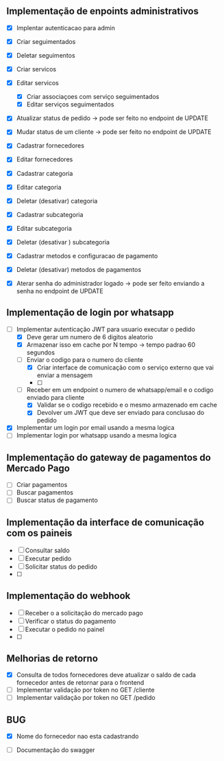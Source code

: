 ## Implementação de enpoints administrativos 

- [x] Implentar autenticacao para admin

- [x] Criar seguimentados
- [x] Deletar seguimentos
- [x] Criar servicos
- [x] Editar servicos
    - [x] Criar associaçoes com serviço seguimentados
    - [x] Editar serviços seguimentados
- [x] Atualizar status de pedido -> pode ser feito no endpoint de UPDATE
- [x] Mudar status de um cliente -> pode ser feito no endpoint de UPDATE
- [x] Cadastrar fornecedores 
- [x] Editar fornecedores
- [x] Cadastrar categoria
- [x] Editar categoria
- [x] Deletar (desativar) categoria
- [x] Cadastrar subcategoria
- [x] Editar subcategoria
- [x] Deletar (desativar ) subcategoria
- [x] Cadastrar metodos e configuracao de pagamento 
- [x] Deletar (desativar) metodos de pagamentos
- [x] Aterar senha do administrador logado -> pode ser feito enviando a senha no endpoint de UPDATE

## Implementação de login por whatsapp

- [ ] Implementar autenticação JWT para usuario executar o pedido 
    - [x] Deve gerar um numero de 6 digitos aleatorio
    - [x] Armazenar isso em cache por N tempo -> tempo padrao 60 segundos
    - [ ] Enviar o codigo para o numero do cliente
        - [X] Criar interface de comunicação com o serviço externo que vai enviar a mensagem
        - [ ]
    - [ ] Receber em um endpoint o numero de whatsapp/email e o codigo enviado para cliente 
        - [x] Validar se o codigo recebido e o mesmo armazenado em cache
        - [X] Devolver um JWT que deve ser enviado para conclusao do pedido
- [X] Implementar um login por email usando a mesma logica        
- [ ] Implementar login por whatsapp usando a mesma logica

## Implementação do gateway de pagamentos do Mercado Pago

- [     ] Criar pagamentos
- [ ] Buscar pagamentos  
- [ ] Buscar status de pagamento

## Implementação da interface de comunicação com os paineis

- [ ] Consultar saldo
- [ ] Executar pedido
- [ ] Solicitar status do pedido
- [ ] 

## Implementação do webhook

- [ ] Receber o a solicitação do mercado pago
- [ ] Verificar o status do pagamento
- [ ] Executar o pedido no painel
- [ ] 

## Melhorias de retorno

- [X] Consulta de todos fornecedores deve atualizar o saldo de cada fornecedor antes de retornar para o frontend 
- [ ] Implementar validação por token no GET /cliente
- [ ] Implementar validação por token no GET /pedido

## BUG

- [X] Nome do fornecedor nao esta cadastrando

- [ ] Documentação do swagger
